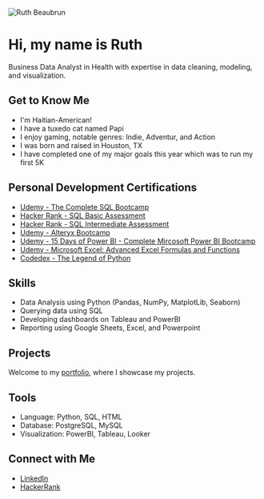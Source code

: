 ![Ruth Beaubrun](https://github.com/rbeaubrun/rbeaubrun/assets/173300113/4a37baf4-435d-46aa-8455-928df7e662b9)

<!DOCTYPE html>
<html>

<body>

<h1>Hi, my name is Ruth</h1>
<p>Business Data Analyst in Health with expertise in data cleaning, modeling, and visualization.</p>

<h2>Get to Know Me</h2>
<ul>
    <li>I'm Haitian-American!</li>
    <li>I have a tuxedo cat named Papi </li>
    <li>I enjoy gaming, notable genres: Indie, Adventur, and Action</li>
    <li>I was born and raised in Houston, TX</li>
    <li>I have completed one of my major goals this year which was to run my first 5K</li>
</ul>

<h2>Personal Development Certifications</h2>
<ul>
    <li><a href="https://drive.google.com/file/d/18TgeLkWFGVBKOxSmmCfmMS6_8UnKAiym/view">Udemy - The Complete SQL Bootcamp </a></li>
    <li><a href="https://www.hackerrank.com/certificates/18b19e177e51">Hacker Rank - SQL Basic Assessment </a></li>
    <li><a href="https://www.hackerrank.com/certificates/cf3e1712efbc">Hacker Rank - SQL Intermediate Assessment </a></li>
    <li><a href="https://drive.google.com/file/d/14IixEDi8M-_yI9UGqUBlLHPbRl4ROiqI/view">Udemy - Alteryx Bootcamp </a></li>
    <li><a href="https://drive.google.com/file/d/1prO3dCo1LhokMiVHaAr-4p9ORxBrB9Gq/view">Udemy - 15 Days of Power BI - Complete Mircosoft Power BI Bootcamp </a></li>
    <li><a href="https://drive.google.com/file/d/1GfFTRHDpm-Mr814BfEhcrZR9ch1hVxOn/view">Udemy - Microsoft Excel: Advanced Excel Formulas and Functions </a></li>
    <li><a href="https://drive.google.com/drive/u/0/folders/15BY16h0Eiw1MWQzznkl6bz8p5gCM5-2X">Codedex - The Legend of Python </a></li>
</ul>

<h2>Skills</h2>
<ul>
    <li>Data Analysis using Python (Pandas, NumPy, MatplotLib, Seaborn) </li>
    <li>Querying data using SQL</li>
    <li>Developing dashboards on Tableau and PowerBI</li>
    <li>Reporting using Google Sheets, Excel, and Powerpoint</li>
</ul>

<h2>Projects</h2>
<p>Welcome to my <a href="https://rbeaubrun.github.io/portfolio-projects-updated-/">portfolio</a>, where I showcase my projects.</p>

<h2>Tools</h2>
<ul>
    <li>Language: Python, SQL, HTML</li>
    <li>Database: PostgreSQL, MySQL</li>
    <li>Visualization: PowerBI, Tableau, Looker </li>
</ul>


<h2>Connect with Me</h2>
<ul>
    <li><a href="https://www.linkedin.com/in/ruth-beaubrun/">LinkedIn</a></li>
    <li><a href="https://www.hackerrank.com/profile/ruthbeau129">HackerRank</a></li>
</ul>

</body>
</html>
